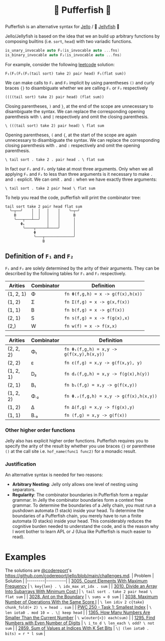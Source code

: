 # <p align="center">🐡 Pufferfish 🐡</p>

Pufferfish is an alternative syntax for [Jello](https://github.com/codereport/jello)
/ 🪼 [Jellyfish](https://github.com/codereport/jellyfish) 🪼

Jello/Jellyfish is based on the idea that we an build up arbitrary functions by composing builtins (i.e. `sort`, `head`) with two variadic functions.
```c++
is_unary_invocable auto F₁(is_invocable auto ...fns)
is_binary_invocable auto F₂(is_invocable auto ...fns)
```
For example, consider the following [leetcode](https://leetcode.com/contest/biweekly-contest-122/problems/divide-an-array-into-subarrays-with-minimum-cost-i/) solution:
```
F₁(F₁(F₁(F₁(tail sort) take 2) pair head) F₁(flat sum))
```

We can make calls to `F₁` and `F₂` implicit by using parentheses `()` and curly braces `{}` to disambiguate whether we are calling `F₁` or `F₂` respectively

```
((((tail sort) take 2) pair head) (flat sum))
```
Closing parentheses, `)` and `}`, at the end of the scope are unnecessary to disambiguate the syntax.
We can replace the corresponding opening parenthesis with `\` and `|` respectively and omit the closing parenthesis.

```
\ (((tail sort) take 2) pair head) \ flat sum
```

Opening parentheses, `(` and `{`, at the start of the scope are again unnecessary to disambiguate the syntax.
We can replace the corresponding closing parenthesis with `.` and `:` respectively and omit the opening parenthesis.

```
\ tail sort . take 2 . pair head . \ flat sum
```

In fact our `F₁` and `F₂` only take at most three arguments. Only when we all applying `F₁` and `F₂` to less than three arguments is it necessary to make `.` and `:` explicit.
We can omit `.` and `:` when we have exactly three arguments:
```
\ tail sort . take 2 pair head \ flat sum
```

To help you read the code, pufferfish will print the combinator tree:
```
tail sort take 2 pair head flat sum
  ╰─┬──╯    │  │   │    │    ╰─┬─╯
    B       │  │   │    │      B
    ╰───┬───┴──╯   │    │      │
       Φₖ          │    │      │
        ╰────┬─────┴────╯      │
             Φ                 │
             ╰───┬─────────────╯
                 B
```

## Definition of `F₁` and `F₂`

`F₁` and `F₂` are solely determined by the arity of their arguments.
They can be described by the following tables for `F₁` and `F₂` respectively.

| Arities | Combinator | Definition |
| --- | --- | --- |
| (1, 2, 1) |  Φ  | `fn Φ(f,g,h) = x -> g(f(x),h(x))` |
| (1, 2) |  Σ  |  `fn Σ(f,g) = x -> g(x,f(x))` |
| (1, 1) |  B  |`fn b(f,g) = x -> g(f(x))` |
| (2, 1) |  S  | `fn s(f,g) = x -> f(g(x),x)` |
| (2,) |  W  | `fn w(f) = x -> f(x,x)` |


| Arities | Combinator | Definition |
| --- | --- | -- |
| (2, 2, 2)  |  Φ₁ | `fn Φ₁(f,g,h) = x,y -> g(f(x,y),h(x,y))` |
| (2, 2) |  ε | `fn ε(f,g) = x,y -> g(f(x,y), y)` |
| (1, 2, 1) |  D₂ | `fn d₂(f,g,h) = x,y -> f(g(x),h(y))` |
| (2, 1) |  B₁ |`fn b₁(f,g) = x,y -> g(f(x,y))` |
| (1, 2, 2) |  Φ.₂ | `fn Φ.₂(f,g,h) = x,y -> g(f(x),h(x,y))` |
| (1, 2) |  Δ |  `fn Δ(f,g) = x,y -> f(g(x),y)` |
| (1, 1) |  B.₃ | `fn (f,g) = x,y -> g(f(x))` |



### Other higher order functions
Jelly also has explicit higher order functions. Pufferfish requires you to specify the arity of the result by whether you use braces `{}` or parenthese `()` at the call site i.e. `hof_name(func1 func2)` for a monadic result.


### Justification

An alternative syntax is needed for two reasons:

- **Arbitrary Nesting**: Jelly only allows one level of nesting using separators.
- **Regularity**: The combinator boundaries in Pufferfish form a regular grammar. In Jelly the combinator boundaries form a context free grammar. To determine the boundaries of a Jelly chain, you must run a pushdown automata (1 stack) inside your head. To determine the boundaries of a Pufferfish chain, you merely have to run a finite automata (0 stacks) inside your head. This considerably reduces the cognitive burden needed to understand the code, and is the reason why I wont bother to learn APL or J (Uiua like Pufferfish is much easier to read).




# Examples
The solutions are [@codereport](https://github.com/codereport)'s https://github.com/codereport/jello/blob/main/challenges.md.
| Problem | Solution |
|---------|----------|
| [3005. Count Elements With Maximum Frequency](https://leetcode.com/contest/weekly-contest-380/problems/count-elements-with-maximum-frequency/) | `\ key{len} . \ idx_max at_idx . sum` |
| [3010. Divide an Array Into Subarrays With Minimum Cost I](https://leetcode.com/contest/biweekly-contest-122/problems/divide-an-array-into-subarrays-with-minimum-cost-i/) | `\ tail sort . take 2 pair head \ flat sum` |
| [3028. Ant on the Boundary](https://leetcode.com/contest/weekly-contest-383/problems/ant-on-the-boundary/) | `\ sums = 0 sum` |
| [3038. Maximum Number of Operations With the Same Score I](https://leetcode.com/contest/biweekly-contest-124/problems/maximum-number-of-operations-with-the-same-score-i/) | `\ len idiv 2 c{take} chunk_fold(+ 2) \ = head . sum` |
| [PWC 250 - Task 1: Smallest Index](https://theweeklychallenge.org/blog/perl-weekly-challenge-250/) | `\ len iota0 . mod 10 = . \| keep head` |
| [1365. How Many Numbers Are Smaller Than the Current Number](https://leetcode.com/problems/how-many-numbers-are-smaller-than-the-current-number/description/) | `\ w(outer{<}) each(sum)` |
| [1295. Find Numbers with Even Number of Digits](https://leetcode.com/problems/find-numbers-with-even-number-of-digits/) | `\ i_to_d \ len_each \ odd? \ not sum` |
| [2859. Sum of Values at Indices With K Set Bits](https://leetcode.com/problems/sum-of-values-at-indices-with-k-set-bits/description/) | `\| (len iota0 . bits) = r * l sum` |
